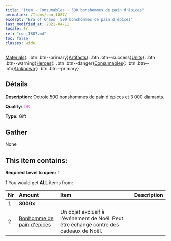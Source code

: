 ```yaml
---
title: "Item - Consumables - 500 bonshommes de pain d'épices"
permalink: /Items/con_1887/
excerpt: "Era of Chaos  500 bonshommes de pain d'épices"
last_modified_at: 2021-04-11
locale: fr
ref: "con_1887.md"
toc: false
classes: wide
---
```

 [Materials](/fr/Items/){: .btn .btn--primary}[Artifacts](/fr/Items/Artifacts/){: .btn .btn--success}[Units](/fr/Items/Units/){: .btn .btn--warning}[Heroes](/fr/Items/Heroes/){: .btn .btn--danger}[Consumables](/fr/Items/Consumables/){: .btn .btn--info}[Unknown](/fr/Items/Unknown/){: .btn .btn--primary}

## Détails
 **Description:** Octroie 500 bonshommes de pain d'épices et 3 000 diamants.

 **Quality:** <span style="color: #DA70D6">OK</span>

 **Type:** Gift

## Gather

  None

## This item contains:

 **Required Level to open:** 1

 1 You would get **ALL** items  from:

  | Nr | Amount |     Item    | Description |
  |:---|:-------|:------------|:-----------:|
  | 1 |  **3000x** | <i class="fas fa-gem"/> |  | 
  | 2 | [Bonhomme de pain d'épices](/fr/Items/con_1092/) | Un objet exclusif à l'événement de Noël. Peut être échangé contre des cadeaux de Noël. | 
